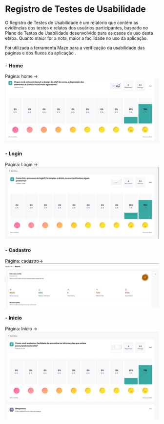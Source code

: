 # Registro de Testes de Usabilidade

O Registro de Testes de Usabilidade é um relatório que contém as evidências dos testes e relatos dos usuários participantes, baseado no Plano de Testes de Usabilidade desenvolvido para os casos de uso desta etapa. Quanto maior for a nota, maior a facilidade no uso da aplicação.

Foi utilizada a ferramenta Maze para a verificação da usabilidade das páginas e dos fluxos da aplicação .

 ### - Home
 Página: home -> ![home](img/usabilidade-geral.PNG)

### - Login
 Página: Login -> ![login](img/login-usabilidade.PNG)

### - Cadastro
 Página: cadastro-> ![cadastro](img/usabilidade-cadastro.PNG)

 ### - Inicio
 Página: Inicio -> ![Inicio](img/procura.PNG)